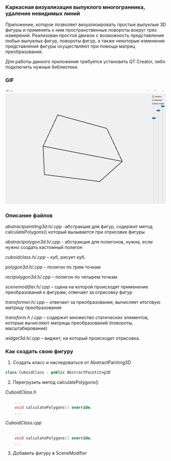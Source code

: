 ### Каркасная визуализация выпуклого многогранника, удаление невидимых линий

Приложение, которое позволяет визуализировать простые выпуклые 3D фигуры и применять к ним пространственные повороты вокруг трех измерений. Реализован простой движок с возможность представления любых выпуклых фигур, повороты фигур, а также некоторые изменения представления фигуры осуществляют при помощи матриц преобразования.

Для работы данного приложения требуется установить QT Creator, либо подключить нужные библиотеки.


### GIF

![](lab2.gif)

### Описание файлов

_abstractpaintitng3d.h/.cpp_ -абстракция для фигур, содержит метод calculatePolygons() который вызывается при отрисовке фигуры

_abstractpolygon3d.h/.cpp_ -  абстракция для полигонов, нужна, если нужно создать кастомный полигон

_cuboidclass.h/.cpp_ – куб, рисует куб.

_polygon3d.h/.cpp_ – полигон по трем точкам	

_rectpolygon3d.h/.cpp_ – полигон по четырем точкам

_scenemodifier.h/.cpp_ – сцена на которой происходят применение преобразований к фигурам, отвечает за отрисовку фигур

_transformer.h/.cpp_ – отвечает за преобразования, вычисляет итоговую матрицу преобразования

_transform.h /.cpp_ – содержит множество статических элементов, которые вычисляют матрицы преобразований (повороты, масштабирование)

_widget3d.h/.cpp_ – виджет, на который происходит отрисовка.

### Как создать свою фигуру

1. Создать класс и наследоваться от AbstractPainting3D

```c++
class CuboidClass : public AbstractPaintitng3D
```

2. Перегрузить метод calculatePolygons()

_CuboidClass.h_
```c++
    ...
    void calculatePolygons() override;
    ...
```
_CuboidClass.cpp_
```c++
    ...
    void calculatePolygons() override;
    ...
```

3. Добавить фигуру в SceneModifier

